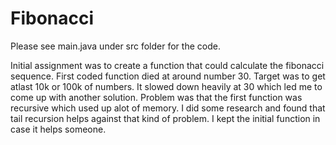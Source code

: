 # Fibonacci

Please see main.java under src folder for the code.

Initial assignment was to create a function that could calculate the fibonacci sequence.
First coded function died at around number 30. Target was to get atlast 10k or 100k of numbers. It slowed down heavily at 30 which led me to come up with another solution.
Problem was that the first function was recursive which used up alot of memory. I did some research and found that tail recursion helps against that kind of problem. I kept the initial function in case it helps someone.
